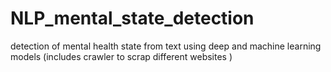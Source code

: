 # NLP_mental_state_detection
detection of mental health state from text using deep and machine learning models (includes crawler to scrap different websites )

